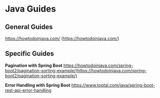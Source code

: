 # Java Guides


## General Guides
https://howtodoinjava.com/ (https://howtodoinjava.com/)


## Specific Guides

**Pagination with Spring Boot**
https://howtodoinjava.com/spring-boot2/pagination-sorting-example/(https://howtodoinjava.com/spring-boot2/pagination-sorting-example/)

**Error Handling with Spring Boot**
https://www.toptal.com/java/spring-boot-rest-api-error-handling
